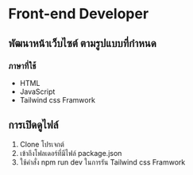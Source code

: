 # Front-end Developer

## พัฒนาหน้าเว็บไซต์ ตามรูปแบบที่กำหนด
### ภาษาที่ใช้
* HTML
* JavaScript
* Tailwind css Framwork

## การเปิดดูไฟล์
1. Clone โปรเจกต์
2. เข้าถึงโฟลเดอร์ที่มีไฟล์ package.json
3. ใช้คำสั่ง npm run dev ในการรัน Tailwind css Framwork
